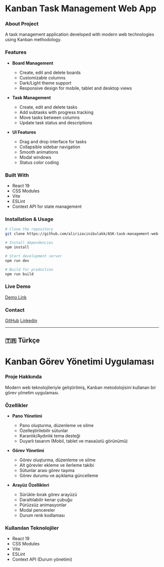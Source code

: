 # Kanban Task Management Web App

### About Project
A task management application developed with modern web technologies using Kanban methodology.

### Features

- **Board Management**
  - Create, edit and delete boards
  - Customizable columns
  - Dark/Light theme support
  - Responsive design for mobile, tablet and desktop views

- **Task Management**
  - Create, edit and delete tasks
  - Add subtasks with progress tracking
  - Move tasks between columns
  - Update task status and descriptions

- **UI Features**
  - Drag and drop interface for tasks
  - Collapsible sidebar navigation
  - Smooth animations
  - Modal windows
  - Status color coding

### Built With

- React 19
- CSS Modules
- Vite
- ESLint
- Context API for state management

### Installation & Usage

```bash
# Clone the repository
git clone https://github.com/alirizacinibulakk/ASK-task-management-web-app.git

# Install dependencies
npm install

# Start development server
npm run dev

# Build for production
npm run build
```

### Live Demo
[Demo Link](https://kanban-task-management-web-app-7g3e.vercel.app)

### Contact
[GitHub](https://github.com/alirizacinibulakk)
[Linkedin](https://www.linkedin.com/in/alirizacinibulak/)


------------------------------------------------------------------



## 🇹🇷 Türkçe

# Kanban Görev Yönetimi Uygulaması

### Proje Hakkında
Modern web teknolojileriyle geliştirilmiş, Kanban metodolojisini kullanan bir görev yönetim uygulaması.

### Özellikler

- **Pano Yönetimi**
  - Pano oluşturma, düzenleme ve silme
  - Özelleştirilebilir sütunlar
  - Karanlık/Aydınlık tema desteği
  - Duyarlı tasarım (Mobil, tablet ve masaüstü görünümü)

- **Görev Yönetimi** 
  - Görev oluşturma, düzenleme ve silme
  - Alt görevler ekleme ve ilerleme takibi
  - Sütunlar arası görev taşıma
  - Görev durumu ve açıklama güncelleme

- **Arayüz Özellikleri**
  - Sürükle-bırak görev arayüzü
  - Daraltılabilir kenar çubuğu
  - Pürüzsüz animasyonlar
  - Modal pencereler
  - Durum renk kodlaması

### Kullanılan Teknolojiler

- React 19
- CSS Modules
- Vite
- ESLint
- Context API (Durum yönetimi)
